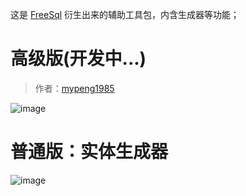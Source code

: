 这是 [FreeSql](https://github.com/2881099/FreeSql) 衍生出来的辅助工具包，内含生成器等功能；

# 高级版(开发中...)

> 作者：[mypeng1985](https://github.com/mypeng1985)

![image](https://user-images.githubusercontent.com/16286519/58793525-e0cf3300-8628-11e9-8959-d2efed685843.png)

# 普通版：实体生成器

![image](https://user-images.githubusercontent.com/16286519/58411804-b240dd80-80a7-11e9-8899-5b8cb714c0b2.png)
